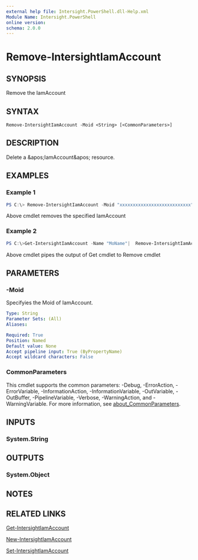 ```yaml
---
external help file: Intersight.PowerShell.dll-Help.xml
Module Name: Intersight.PowerShell
online version:
schema: 2.0.0
---
```


# Remove-IntersightIamAccount

## SYNOPSIS
Remove the IamAccount

## SYNTAX

```
Remove-IntersightIamAccount -Moid <String> [<CommonParameters>]
```

## DESCRIPTION
Delete a &amp;apos;IamAccount&amp;apos; resource.

## EXAMPLES

### Example 1
```powershell
PS C:\> Remove-IntersightIamAccount -Moid "xxxxxxxxxxxxxxxxxxxxxxxxxxx"
```
Above cmdlet removes the specified IamAccount 

### Example 2
```powershell
PS C:\>Get-IntersightIamAccount -Name "MoName"|  Remove-IntersightIamAccount
```
Above cmdlet pipes the output of Get cmdlet to Remove cmdlet

## PARAMETERS

### -Moid
Specifyies the Moid of IamAccount.

```yaml
Type: String
Parameter Sets: (All)
Aliases:

Required: True
Position: Named
Default value: None
Accept pipeline input: True (ByPropertyName)
Accept wildcard characters: False
```

### CommonParameters
This cmdlet supports the common parameters: -Debug, -ErrorAction, -ErrorVariable, -InformationAction, -InformationVariable, -OutVariable, -OutBuffer, -PipelineVariable, -Verbose, -WarningAction, and -WarningVariable. For more information, see [about_CommonParameters](http://go.microsoft.com/fwlink/?LinkID=113216).

## INPUTS

### System.String

## OUTPUTS

### System.Object
## NOTES

## RELATED LINKS

[Get-IntersightIamAccount](./Get-IntersightIamAccount.md)

[New-IntersightIamAccount](./New-IntersightIamAccount.md)

[Set-IntersightIamAccount](./Set-IntersightIamAccount.md)

